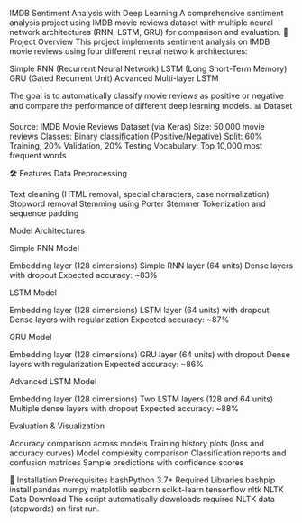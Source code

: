 IMDB Sentiment Analysis with Deep Learning
A comprehensive sentiment analysis project using IMDB movie reviews dataset with multiple neural network architectures (RNN, LSTM, GRU) for comparison and evaluation.
🎯 Project Overview
This project implements sentiment analysis on IMDB movie reviews using four different neural network architectures:

Simple RNN (Recurrent Neural Network)
LSTM (Long Short-Term Memory)
GRU (Gated Recurrent Unit)
Advanced Multi-layer LSTM

The goal is to automatically classify movie reviews as positive or negative and compare the performance of different deep learning models.
📊 Dataset

Source: IMDB Movie Reviews Dataset (via Keras)
Size: 50,000 movie reviews
Classes: Binary classification (Positive/Negative)
Split: 60% Training, 20% Validation, 20% Testing
Vocabulary: Top 10,000 most frequent words

🛠️ Features
Data Preprocessing

Text cleaning (HTML removal, special characters, case normalization)
Stopword removal
Stemming using Porter Stemmer
Tokenization and sequence padding

Model Architectures

Simple RNN Model

Embedding layer (128 dimensions)
Simple RNN layer (64 units)
Dense layers with dropout
Expected accuracy: ~83%


LSTM Model

Embedding layer (128 dimensions)
LSTM layer (64 units) with dropout
Dense layers with regularization
Expected accuracy: ~87%


GRU Model

Embedding layer (128 dimensions)
GRU layer (64 units) with dropout
Dense layers with regularization
Expected accuracy: ~86%


Advanced LSTM Model

Embedding layer (128 dimensions)
Two LSTM layers (128 and 64 units)
Multiple dense layers with dropout
Expected accuracy: ~88%



Evaluation & Visualization

Accuracy comparison across models
Training history plots (loss and accuracy curves)
Model complexity comparison
Classification reports and confusion matrices
Sample predictions with confidence scores

🚀 Installation
Prerequisites
bashPython 3.7+
Required Libraries
bashpip install pandas numpy matplotlib seaborn scikit-learn tensorflow nltk
NLTK Data Download
The script automatically downloads required NLTK data (stopwords) on first run.
